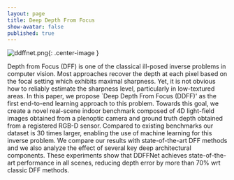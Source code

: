 ```yaml
---
layout: page
title: Deep Depth From Focus
show-avatar: false
published: true
---
```

![ddffnet.png]({{site.baseurl}}/img/ddffnet.png){: .center-image }

<p class="justify">
Depth from Focus (DFF) is one of the classical ill-posed inverse problems in computer vision. 
Most approaches recover the depth at each pixel based on the focal setting which exhibits maximal sharpness. 
Yet, it is not obvious how to reliably estimate the sharpness level, particularly in low-textured areas. 
In this paper, we propose `Deep Depth From Focus (DDFF)' as the first end-to-end learning approach to this problem. 
Towards this goal, we create a novel real-scene indoor benchmark composed of 4D light-field images obtained from a plenoptic camera and ground truth depth obtained from a registered RGB-D sensor. 
Compared to existing benchmarks our dataset is 30 times larger, enabling the use of machine learning for this inverse problem. 
We compare our results with state-of-the-art DFF methods and we also analyze the effect of several key deep architectural components. 
These experiments show that DDFFNet achieves state-of-the-art performance in all scenes, reducing depth error by more than 70% wrt classic DFF methods.
</p>
